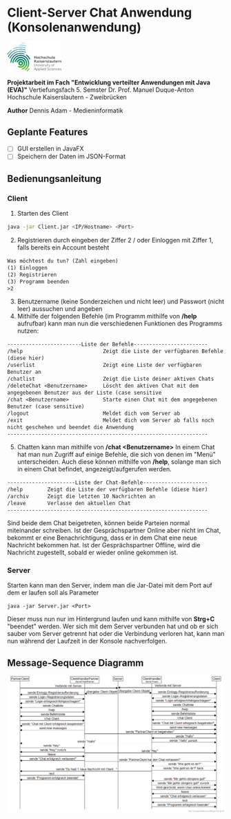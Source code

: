 # Client-Server Chat Anwendung (Konsolenanwendung)
<img src="./src/img/Logo_of_Hochschule_Kaiserslautern.png" alt="HS-KL Logo" width="25%"/>

**Projektarbeit im Fach "Entwicklung verteilter Anwendungen mit Java (EVA)"**
Vertiefungsfach 5. Semster
Dr. Prof. Manuel Duque-Anton
Hochschule Kaiserslautern - Zweibrücken

**Author**
 Dennis Adam - Medieninformatik

## Geplante Features

- [ ] GUI erstellen in JavaFX
- [ ] Speichern der Daten im JSON-Format

## Bedienungsanleitung
### Client

 1. Starten des Client 
```bash
java -jar Client.jar <IP/Hostname> <Port>
```
 2. Registrieren durch eingeben der Ziffer 2 / oder Einloggen mit Ziffer 1, falls bereits ein Account besteht
```
Was möchtest du tun? (Zahl eingeben)
(1) Einloggen
(2) Registrieren
(3) Programm beenden
>2
```
 3. Benutzername (keine Sonderzeichen und nicht leer) und Passwort (nicht leer) aussuchen und angeben
 4. Mithilfe der folgenden Befehle (im Programm mithilfe von **/help** aufrufbar) kann man nun die verschiedenen Funktionen des Programms nutzen:
```
------------------------Liste der Befehle------------------------
/help                          Zeigt die Liste der verfügbaren Befehle (diese hier)
/userlist                      Zeigt eine Liste der verfügbaren Benutzer an
/chatlist                      Zeigt die Liste deiner aktiven Chats
/deleteChat <Benutzername>     Löscht den aktiven Chat mit dem angegebenen Benutzer aus der Liste (case sensitive
/chat <Benutzername>           Starte einen Chat mit dem angegebenen Benutzer (case sensitive)
/logout                        Meldet dich vom Server ab
/exit                          Meldet dich vom Server ab falls noch nicht geschehen und beendet die Anwendung
-----------------------------------------------------------------
```
5. Chatten kann man mithilfe von **/chat \<Benutzername>**
In einem Chat hat man nun Zugriff auf einige Befehle, die sich von denen im "Menü" unterscheiden. Auch diese können mithilfe von **/help**, solange man sich in einem Chat befindet, angezeigt/aufgerufen werden. 
```
----------------------Liste der Chat-Befehle---------------------
/help        Zeigt die Liste der verfügbaren Befehle (diese hier)
/archiv      Zeigt die letzten 10 Nachrichten an
/leave       Verlasse den aktuellen Chat
-----------------------------------------------------------------
```
Sind beide dem Chat beigetreten, können beide Parteien normal miteinander schreiben. Ist der Gesprächspartner Online aber nicht im Chat, bekommt er eine Benachrichtigung, dass er in dem Chat eine neue Nachricht bekommen hat. Ist der Gesprächspartner Offline, wird die Nachricht zugestellt, sobald er wieder online gekommen ist.


### Server
Starten kann man den Server, indem man die Jar-Datei mit dem Port auf dem er laufen soll als Parameter
```
java -jar Server.jar <Port>
```
Dieser muss nun nur im Hintergrund laufen und kann mithilfe von **Strg+C** "beendet" werden.
Wer sich mit dem Server verbunden hat und ob er sich sauber vom Server getrennt hat oder die Verbindung verloren hat, kann man nun während der Laufzeit in der Konsole nachverfolgen.

## Message-Sequence Diagramm
![Message-Sequence Chart](./src/img/mscEvaProjekt.png)
